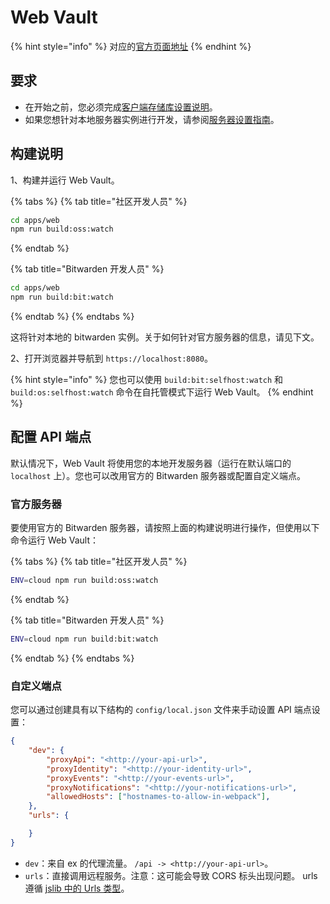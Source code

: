 # Web Vault

{% hint style="info" %}
对应的[官方页面地址](https://contributing.bitwarden.com/docs/clients/web-vault/)
{% endhint %}

## 要求 <a href="#requirements" id="requirements"></a>

* 在开始之前，您必须完成[客户端存储库设置说明](../)。
* 如果您想针对本地服务器实例进行开发，请参阅[服务器设置指南](../../server/guide.md)。

## 构建说明 <a href="#build-instructions" id="build-instructions"></a>

1、构建并运行 Web Vault。

{% tabs %}
{% tab title="社区开发人员" %}
```bash
cd apps/web
npm run build:oss:watch
```
{% endtab %}

{% tab title="Bitwarden 开发人员" %}
```bash
cd apps/web
npm run build:bit:watch
```
{% endtab %}
{% endtabs %}

这将针对本地的 bitwarden 实例。关于如何针对官方服务器的信息，请见下文。

2、打开浏览器并导航到 `https://localhost:8080`。

{% hint style="info" %}
您也可以使用 `build:bit:selfhost:watch` 和 `build:os:selfhost:watch` 命令在自托管模式下运行 Web Vault。
{% endhint %}

## 配置 API 端点 <a href="#configuring-api-endpoints" id="configuring-api-endpoints"></a>

默认情况下，Web Vault 将使用您的本地开发服务器（运行在默认端口的 `localhost` 上）。您也可以改用官方的 Bitwarden 服务器或配置自定义端点。

### 官方服务器 <a href="#official-server" id="official-server"></a>

要使用官方的 Bitwarden 服务器，请按照上面的构建说明进行操作，但使用以下命令运行 Web Vault：

{% tabs %}
{% tab title="社区开发人员" %}
```bash
ENV=cloud npm run build:oss:watch
```
{% endtab %}

{% tab title="Bitwarden 开发人员" %}
```bash
ENV=cloud npm run build:bit:watch
```
{% endtab %}
{% endtabs %}

### 自定义端点 <a href="#custom-endpoints" id="custom-endpoints"></a>

您可以通过创建具有以下结构的 `config/local.json` 文件来手动设置 API 端点设置：

```json
{
    "dev": {
        "proxyApi": "<http://your-api-url>",
        "proxyIdentity": "<http://your-identity-url>",
        "proxyEvents": "<http://your-events-url>",
        "proxyNotifications": "<http://your-notifications-url>",
        "allowedHosts": ["hostnames-to-allow-in-webpack"],
    },
    "urls": {

    }
}
```

* `dev`：来自 ex 的代理流量。 `/api -> <http://your-api-url>`。
* `urls`：直接调用远程服务。注意：这可能会导致 CORS 标头出现问题。 urls 遵循 [jslib 中的 Urls 类型](https://github.com/bitwarden/jslib/blob/master/common/src/abstractions/environment.service.ts)。
